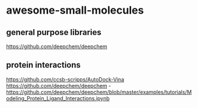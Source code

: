 # awesome-small-molecules
## general purpose libraries
https://github.com/deepchem/deepchem

## protein interactions
https://github.com/ccsb-scripps/AutoDock-Vina
https://github.com/deepchem/deepchem - https://github.com/deepchem/deepchem/blob/master/examples/tutorials/Modeling_Protein_Ligand_Interactions.ipynb



